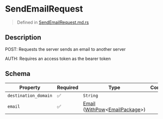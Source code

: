 # SendEmailRequest
> Defined in [SendEmailRequest.md.rs](../../../../../interface/src/interface/routes/native/send_email)

## Description
POST: Requests the server sends an email to another server

AUTH: Requires an access token as the bearer token

## Schema

| Property | Required | Type | Constraints |
| --- | --- | --- | --- |
| `destination_domain` | ✅ | `String` |     | 
| `email` | ✅ | [Email](../../../email/Email.md) ([WithPow](../../../pow/WithPow.md)\<[EmailPackage](../../../email/EmailPackage.md)\>) |     | 


